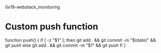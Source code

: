 0x18-webstack_monitoring
# Custom push function
function push() {
    if [ -z "$1" ]; then
        git add . && git commit -m "$(date)" && git push
    else
        git add . && git commit -m "$1" && git push
    fi
}